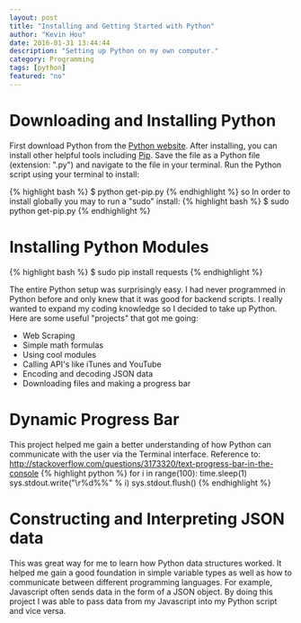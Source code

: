 ```yaml
---
layout: post
title: "Installing and Getting Started with Python"
author: "Kevin Hou"
date: 2016-01-31 13:44:44
description: "Setting up Python on my own computer."
category: Programming
tags: [python]
featured: "no"
---
```

# Downloading and Installing Python
First download Python from the <a href="https://www.python.org/downloads/">Python website</a>. After installing, you can install other helpful tools including <a href="https://bootstrap.pypa.io/get-pip.py">Pip</a>. Save the file as a Python file (extension: ".py") and navigate to the file in your terminal. Run the Python script using your terminal to install:

{% highlight bash %}
$ python get-pip.py
{% endhighlight %}
so
In order to install globally you may to run a "sudo" install:
{% highlight bash %}
$ sudo python get-pip.py
{% endhighlight %}

# Installing Python Modules
{% highlight bash %}
$ sudo pip install requests
{% endhighlight %}

The entire Python setup was surprisingly easy. I had never programmed in Python before and only knew that it was good for backend scripts. I really wanted to expand my coding knowledge so I decided to take up Python. Here are some useful "projects" that got me going:
<ul>
  <li>Web Scraping</li>
  <li>Simple math formulas</li>
  <li>Using cool modules</li>
  <li>Calling API's like iTunes and YouTube</li>
  <li>Encoding and decoding JSON data</li>
  <li>Downloading files and making a progress bar</li>
</ul>


# Dynamic Progress Bar
This project helped me gain a better understanding of how Python can communicate with the user via the Terminal interface.
Reference to: <a href="http://stackoverflow.com/questions/3173320/text-progress-bar-in-the-console">http://stackoverflow.com/questions/3173320/text-progress-bar-in-the-console</a>
{% highlight python %}
for i in range(100):
    time.sleep(1)
    sys.stdout.write("\r%d%%" % i)
    sys.stdout.flush()
{% endhighlight %}

# Constructing and Interpreting JSON data
This was great way for me to learn how Python data structures worked. It helped me gain a good foundation in simple variable types as well as how to communicate between different programming languages. For example, Javascript often sends data in the form of a JSON object. By doing this project I was able to pass data from my Javascript into my Python script and vice versa.
